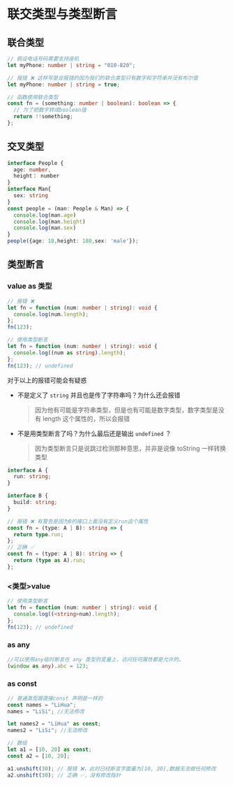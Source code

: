 # 联交类型与类型断言

## 联合类型

```ts
// 假设电话号码需要支持座机
let myPhone: number | string = "010-820";

// 报错 ❌ 这样写是会报错的因为我们的联合类型只有数字和字符串并没有布尔值
let myPhone: number | string = true;

// 函数使用联合类型
const fn = (something: number | boolean): boolean => {
  // 为了把数字转成boolean值
  return !!something;
};
```

## 交叉类型

```ts
interface People {
  age: number,
  height： number
}
interface Man{
  sex: string
}
const people = (man: People & Man) => {
  console.log(man.age)
  console.log(man.height)
  console.log(man.sex)
}
people({age: 18,height: 180,sex: 'male'});
```

## 类型断言

### value as 类型

```ts
// 报错 ❌
let fn = function (num: number | string): void {
  console.log(num.length);
};
fn(123);

// 使用类型断言
let fn = function (num: number | string): void {
  console.log((num as string).length);
};
fn(123); // undefined
```

对于以上的报错可能会有疑惑

- 不是定义了 `string` 并且也是传了字符串吗？为什么还会报错
  > 因为他有可能是字符串类型，但是也有可能是数字类型，数字类型是没有 length 这个属性的，所以会报错
- 不是用类型断言了吗？为什么最后还是输出 `undefined` ？
  > 因为类型断言只是说跳过检测那种意思，并非是说像 toString 一样转换类型

```ts
interface A {
  run: string;
}

interface B {
  build: string;
}

// 报错 ❌ 有警告是因为B的接口上面没有定义run这个属性
const fn = (type: A | B): string => {
  return type.run;
};
// 正确 ✅
const fn = (type: A | B): string => {
  return (type as A).run;
};
```

### <类型>value

```ts
// 使用类型断言
let fn = function (num: number | string): void {
  console.log((<string>num).length);
};
fn(123); // undefined
```

### as any

```ts
//可以使用any临时断言在 any 类型的变量上，访问任何属性都是允许的。
(window as any).abc = 123;
```

### as const

```ts
// 普通类型跟直接const 声明是一样的
const names = "LiHua";
names = "LiSi"; //无法修改

let names2 = "LiHua" as const;
names2 = "LiSi"; //无法修改

// 数组
let a1 = [10, 20] as const;
const a2 = [10, 20];

a1.unshift(30); // 报错 ❌，此时已经断言字面量为[10, 20],数据无法做任何修改
a2.unshift(30); // 正确 ✅，没有修改指针
```
